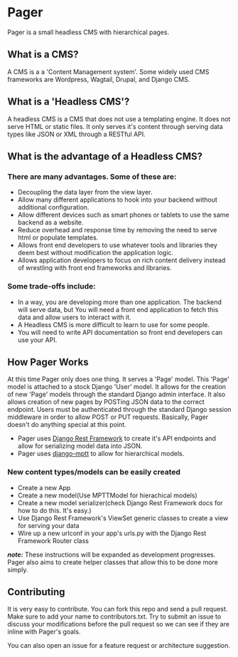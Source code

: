 # Pager
Pager is a small headless CMS with hierarchical pages.

## What is a CMS?
A CMS is a a 'Content Management system'. Some widely used CMS frameworks are Wordpress, Wagtail, Drupal, and Django CMS.

## What is a 'Headless CMS'?
A headless CMS is a CMS that does not use a templating engine. It does not serve HTML or static files. It only serves it's content through serving data types like JSON or XML through a RESTful API. 

## What is the advantage of a Headless CMS?
### There are many advantages. Some of these are:
- Decoupling the data layer from the view layer.
- Allow many different applications to hook into your backend without additional configuration.
- Allow different devices such as smart phones or tablets to use the same backend as a website.
- Reduce overhead and response time by removing the need to serve html or populate templates.
- Allows front end developers to use whatever tools and libraries they deem best without modification the application logic.
- Allows application developers to focus on rich content delivery instead of wrestling with front end frameworks and libraries.

### Some trade-offs include:
- In a way, you are developing more than one application. The backend will serve data, but You will need a front end application to fetch this data and allow users to interact with it. 
- A Headless CMS is more difficult to learn to use for some people.
- You will need to write API documentation so front end developers can use your API.

## How Pager Works
At this time Pager only does one thing. It serves a 'Page' model. This 'Page' model is attached to a stock Django 'User' model. It allows for the creation of new 'Page' models through the standard Django admin interface. It also allows creation of new pages by POSTing JSON data to the correct endpoint. Users must be authenticated through the standard Django session middleware in order to allow POST or PUT requests. Basically, Pager doesn't do anything special at this point.

- Pager uses [Django Rest Framework](https://github.com/tomchristie/django-rest-framework) to create it's API endpoints and allow for serializing model data into JSON.
- Pager uses [django-mptt](https://github.com/django-mptt/django-mptt) to allow for hierarchical models.

### New content types/models can be easily created
- Create a new App
- Create a new model(Use MPTTModel for hierachical models)
- Create a new model serializer(check Django Rest Framework docs for how to do this. It's easy.)
- Use Django Rest Framework's ViewSet generic classes to create a view for serving your data
- Wire up a new urlconf in your app's urls.py with the Django Rest Framework Router class

**_note:_** These instructions will be expanded as development progresses. Pager also aims to create helper classes that allow this to be done more simply.

## Contributing
It is very easy to contribute. You can fork this repo and send a pull request. Make sure to add your name to contributors.txt. Try to submit an issue to discuss your modifications before the pull request so we can see if they are inline with Pager's goals.

You can also open an issue for a feature request or architecture suggestion.
